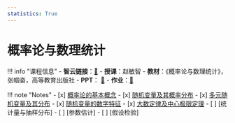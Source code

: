 ```yaml
---
statistics: True
---
```


# 概率论与数理统计

!!! info "课程信息"
    - **智云链接**：[🔗](https://classroom.zju.edu.cn/coursedetail?course_id=63659)
    - **授课**：赵敏智
    - **教材**：《概率论与数理统计》，张帼奋，高等教育出版社
    - **PPT**： [📁](PPT_download.md)
    - **作业**：[📝](HW/Homework_index.md)

!!! note "Notes"
    - [x] [概率论的基本概念](Chapter1.md)
    - [x] [随机变量及其概率分布](Chapter2.md)
    - [x] [多元随机变量及其分布](Chapter3.md)
    - [x] [随机变量的数字特征](Chapter4.md)
    - [x] [大数定律及中心极限定理](Chapter5.md)
    - [ ] [统计量与抽样分布]
    - [ ] [参数估计]
    - [ ] [假设检验]